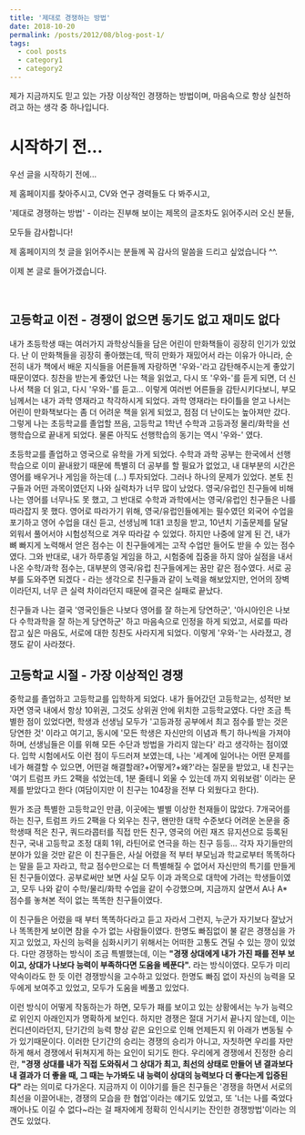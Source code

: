 ```yaml
---
title: '제대로 경쟁하는 방법'
date: 2018-10-20
permalink: /posts/2012/08/blog-post-1/
tags:
  - cool posts
  - category1
  - category2
---
```


제가 지금까지도 믿고 있는 가장 이상적인 경쟁하는 방법이며, 마음속으로 항상 실천하려고 하는 생각 중 하나입니다.

시작하기 전...
======

우선 글을 시작하기 전에... 

제 홈페이지를 찾아주시고, CV와 연구 경력들도 다 봐주시고,

'제대로 경쟁하는 방법' - 이라는 진부해 보이는 제목의 글조차도 읽어주시러 오신 분들,

모두들 감사합니다!

제 홈페이지의 첫 글을 읽어주시는 분들께 꼭 감사의 말씀을 드리고 싶었습니다 ^^.


이제 본 글로 들어가겠습니다.

<br/>

고등학교 이전 - 경쟁이 없으면 동기도 없고 재미도 없다
------

내가 초등학생 때는 여러가지 과학상식들을 담은 어린이 만화책들이 굉장히 인기가 있었다. 난 이 만화책들을 굉장히 좋아했는데, 딱히 만화가 재밌어서 라는 이유가 아니라, 순전히 내가 책에서 배운 지식들을 어른들께 자랑하면 '우와-'라고 감탄해주시는게 좋았기 때문이였다. 칭찬을 받는게 좋았던 나는 책을 읽었고, 다시 또 '우와-'를 듣게 되면, 더 신나서 책을 더 읽고, 다시 '우와-'를 듣고... 이렇게 여러번 어른들을 감탄시키다보니, 부모님께서는 내가 과학 영재라고 착각하시게 되었다. 과학 영재라는 타이틀을 얻고 나서는 어린이 만화책보다는 좀 더 어려운 책을 읽게 되었고, 점점 더 난이도는 높아져만 갔다. 그렇게 나는 초등학교를 졸업할 쯔음, 고등학교 1학년 수학과 고등과정 물리/화학을 선행학습으로 끝내게 되었다. 물론 아직도 선행학습의 동기는 역시 '우와-' 였다.

초등학교를 졸업하고 영국으로 유학을 가게 되었다. 수학과 과학 공부는 한국에서 선행학습으로 이미 끝내왔기 때문에 특별히 더 공부를 할 필요가 없었고, 내 대부분의 시간은 영어를 배우거나 게임을 하는데 (...) 투자되었다. 그러나 하나의 문제가 있었다. 본토 친구들과 어떤 과목이였던지 나와 실력차가 너무 많이 났었다. 영국/유럽인 친구들에 비해 나는 영어를 너무나도 못 했고, 그 반대로 수학과 과학에서는 영국/유럽인 친구들은 나를 따라잡지 못 했다. 영어로 따라가기 위해, 영국/유럽인들에게는 필수였던 외국어 수업을 포기하고 영어 수업을 대신 듣고, 선생님께 1대1 코칭을 받고, 10년치 기출문제를 달달 외워서 풀어서야 시험성적으로 겨우 따라갈 수 있었다. 하지만 나중에 알게 된 건, 내가 뼈 빠지게 노력해서 얻은 점수는 이 친구들에게는 고작 수업만 들어도 받을 수 있는 점수였다. 그와 반대로, 내가 하루종일 게임을 하고, 시험중에 집중을 하지 않아 실점을 내서 나온 수학/과학 점수는, 대부분의 영국/유럽 친구들에게는 꿈만 같은 점수였다. 서로 공부를 도와주면 되겠다 - 라는 생각으로 친구들과 같이 노력을 해보았지만, 언어의 장벽이라던지, 너무 큰 실력 차이라던지 때문에 결국은 실패로 끝났다. 

친구들과 나는 결국 '영국인들은 나보다 영어를 잘 하는게 당연하군', '아시아인은 나보다 수학과학을 잘 하는게 당연하군' 하고 마음속으로 인정을 하게 되었고, 서로를 따라 잡고 싶은 마음도, 서로에 대한 칭찬도 사라지게 되었다. 이렇게 '우와-'는 사라졌고, 경쟁도 같이 사라졌다.

고등학교 시절 - 가장 이상적인 경쟁
------

중학교를 졸업하고 고등학교를 입학하게 되었다. 내가 들어갔던 고등학교는, 성적만 보자면 영국 내에서 항상 10위권, 그것도 상위권 안에 위치한 고등학교였다. 다만 조금 특별한 점이 있었다면, 학생과 선생님 모두가 '고등과정 공부에서 최고 점수를 받는 것은 당연한 것' 이라고 여기고, 동시에 '모든 학생은 자신만의 이념과 특기 하나씩을 가져야하며, 선생님들은 이를 위해 모든 수단과 방법을 가리지 않는다' 라고 생각하는 점이였다. 입학 시험에서도 이런 점이 두드러져 보였는데, 나는 '세계에 일어나는 어떤 문제를 네가 해결할 수 있으면, 어떤걸 해결할래?+어떻게?+왜?'라는 질문을 받았고, 내 친구는 '여기 트럼프 카드 2팩을 섞었는데, 1분 줄테니 외울 수 있는데 까지 외워보렴' 이라는 문제를 받았다고 한다 (여담이지만 이 친구는 104장을 전부 다 외웠다고 한다).

뭔가 조금 특별한 고등학교인 만큼, 이곳에는 별별 이상한 천재들이 많았다. 7개국어를 하는 친구, 트럼프 카드 2팩을 다 외우는 친구, 왠만한 대학 수준보다 어려운 논문을 중학생때 적은 친구, 쿼드라콥터를 직접 만든 친구, 영국의 어린 재즈 뮤지션으로 등록된 친구, 국내 고등학교 조정 대회 1위, 라틴어로 연극을 하는 친구 등등... 각자 자기들만의 분야가 있을 것만 같은 이 친구들은, 사실 어렸을 적 부터 부모님과 학교로부터 똑똑하다는 말을 듣고 자라고, 학교 점수만으로는 더 특별해질 수 없어서 자신만의 특기를 만들게 된 친구들이였다. 공부로써만 보면 사실 모두 이과 과목으로 대학에 가려는 학생들이였고, 모두 나와 같이 수학/물리/화학 수업을 같이 수강했으며, 지금까지 살면서 A나 A* 점수를 놓쳐본 적이 없는 똑똑한 친구들이였다.

이 친구들은 어렸을 때 부터 똑똑하다라고 듣고 자라서 그런지, 누군가 자기보다 잘났거나 똑똑한게 보이면 참을 수가 없는 사람들이였다. 한명도 빠짐없이 불 같은 경쟁심을 가지고 있었고, 자신의 능력을 심화시키기 위해서는 어떠한 고통도 견딜 수 있는 깡이 있었다. 다만 경쟁하는 방식이 조금 특별했는데, 이는 **"경쟁 상대에게 내가 가진 패를 전부 보이고, 상대가 나보다 능력이 부족하다면 도움을 베푼다".** 라는 방식이였다. 모두가 미리 약속이라도 한 듯 이런 경쟁방식을 고수하고 있었다. 한명도 빠짐 없이 자신의 능력을 모두에게 보여주고 있었고, 모두가 도움을 베풀고 있었다.

이런 방식이 어떻게 작동하는가 하면, 모두가 패를 보이고 있는 상황에서는 누가 능력으로 위인지 아래인지가 명확하게 보인다. 하지만 경쟁은 절대 거기서 끝나지 않는데, 이는 컨디션이라던지, 단기간의 능력 향상 같은 요인으로 인해 언제든지 위 아래가 변동될 수가 있기때문이다. 이러한 단기간의 승리는 경쟁의 승리가 아니고, 자칫하면 우리를 자만하게 해서 경쟁에서 뒤쳐지게 하는 요인이 되기도 한다. 우리에게 경쟁에서 진정한 승리란, **"경쟁 상대를 내가 직접 도와줘서 그 상대가 최고, 최선의 상태로 만들어 낸 결과보다 내 결과가 더 좋을 때, 그 때는 누가봐도 내 능력이 상대의 능력보다 더 좋다는게 입증된다"** 라는 의미로 다가온다. 지금까지 이 이야기를 들은 친구들은 '경쟁을 하면서 서로의 최선을 이끌어내는, 경쟁의 모습을 한 협업'이라는 얘기도 있었고, 또 '너는 나를 죽었다 깨어나도 이길 수 없다~라는 걸 패자에게 정확히 인식시키는 잔인한 경쟁방법'이라는 의견도 있었다.
